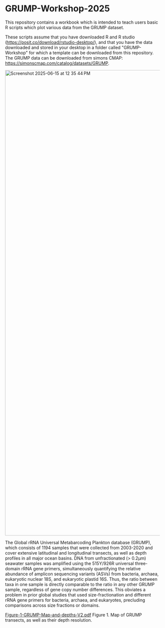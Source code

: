 # GRUMP-Workshop-2025
This repository contains a workbook which is intended to teach users basic R scripts which plot various data from the GRUMP dataset.

These scripts assume that you have downloaded R and R studio (https://posit.co/download/rstudio-desktop/), and that you have the data downloaded and stored in your desktop in a folder called "GRUMP-Workshop" for which a template can be downloaded from this repository. The GRUMP data can be downloaded from simons CMAP: https://simonscmap.com/catalog/datasets/GRUMP.

<img width="1512" alt="Screenshot 2025-06-15 at 12 35 44 PM" src="https://github.com/user-attachments/assets/3fd04fa4-2672-459c-b721-97124c7bc83d" />

The Global rRNA Universal Metabarcoding Plankton database (GRUMP), which consists of 1194 samples that were collected from 2003-2020 and cover extensive latitudinal and longitudinal transects, as well as depth profiles in all major ocean basins. DNA from unfractionated (> 0.2µm) seawater samples was amplified using the 515Y/926R universal three-domain rRNA gene primers, simultaneously quantifying the relative abundance of amplicon sequencing variants (ASVs) from bacteria, archaea, eukaryotic nuclear 18S, and eukaryotic plastid 16S. Thus, the ratio between taxa in one sample is directly comparable to the ratio in any other GRUMP sample, regardless of gene copy number differences. This obviates a problem in prior global studies that used size-fractionation and different rRNA gene primers for bacteria, archaea, and eukaryotes, precluding comparisons across size fractions or domains.

[Figure-1-GRUMP-Map-and-depths-V2.pdf](https://github.com/user-attachments/files/20746502/Figure-1-GRUMP-Map-and-depths-V2.pdf)
Figure 1. Map of GRUMP transects, as well as their depth resolution.


